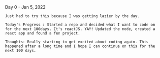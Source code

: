 Day 0 - Jan 5, 2022

	Just had to try this because I was getting lazier by the day.

	Today's Progress : Started a repo and decided what I want to code on for the next 100days. It's reactJS. YAY! Updated the node, created a react app and found a fun project.

	Thoughts: Really starting to get excited about coding again. This happened after a long time and I hope I can continue on this for the next 100 days.
